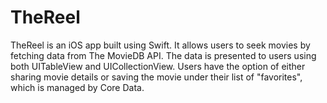 # TheReel
TheReel is an iOS app built using Swift. It allows users to seek movies by fetching data from The MovieDB API. The data is presented to users using both UITableView and UICollectionView. Users have the option of either sharing movie details or saving the movie under their list of "favorites", which is managed by Core Data.
